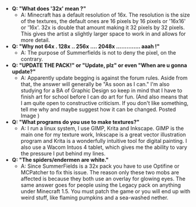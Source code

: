 - **Q: "What does '32x' mean ?"**
  - A: Minecraft has a default resolution of 16x. The resolution is the size of the textures, the default ones are 16 pixels by 16 pixels or '16x16' or '16x'. 32x is double that amount making it 32 pixels by 32 pixels. This gives the artist a slightly larger space to work in and allows for more detail.
- **Q: "Why not 64x . 128x .. 256x .... 2048x .............. aaah !"**
  - A: The purpose of Summerfields is not to deny the pixel, on the contrary.
- **Q: "UPDATE THE PACK!" or "Update, plz" or even "When are u gonna update?"**
  - A: Apparently update begging is against the forum rules. Aside from that, the answer will generally be "As soon as I can." I'm also studying for a BA of Graphic Design so keep in mind that I have to finish art for school before I can do art for fun. (And also means that I am quite open to constructive criticism. If you don't like something, tell me why and maybe suggest how it can be changed. Posted Image )
- **Q: "What programs do you use to make textures?"**
  - A: I run a linux system, I use GIMP, Krita and Inkscape. GIMP is the main one for my texture work, Inkscape is a great vector illustration program and Krita is a wonderfully intuitive tool for digital painting. I also use a Wacom Intuos 4 tablet, which gives me the ability to vary the pressure I put behind my lines.
- **Q: "The spiders/endermen are white."**
  - A: Since SummerFields is a 32x pack you have to use Optifine or MCPatcher to fix this issue. The reason only these two mobs are affected is because they both use an overlay for glowing eyes. The same answer goes for people using the Legacy pack on anything under Minecraft 1.5. You must patch the game or you will end up with weird stuff, like flaming pumpkins and a sea-washed nether. 
